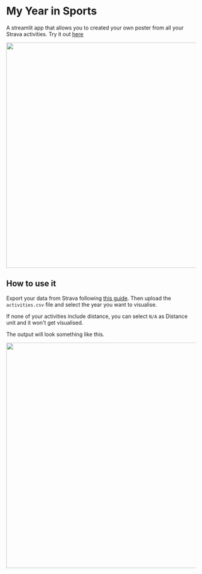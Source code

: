 # My Year in Sports

A streamlit app that allows you to created your own poster from all your Strava activities. Try it out [here](https://year-in-sports.streamlit.app/) 

<img src="https://github.com/user-attachments/assets/8006efc9-d6db-486f-b57b-ef0d12df1fa5" width="600">

## How to use it

Export your data from Strava following [this guide](https://support.strava.com/hc/en-us/articles/216918437-Exporting-your-Data-and-Bulk-Export). Then upload the `activities.csv` file and select the year you want to visualise. 

If none of your activities include distance, you can select `N/A` as Distance unit and it won't get visualised. 

The output will look something like this. 

<img src="https://github.com/user-attachments/assets/af82338d-e174-48ae-ad03-95f0823a2ead" width="600">
